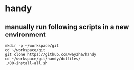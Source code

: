 # handy

## manually run following scripts in a new environment
```shell
mkdir -p ~/workspace/git
cd ~/workspace/git
git clone https://github.com/wayzha/handy
cd ~/workspace/git/handy/dotfiles/
./00-install-all.sh
```
